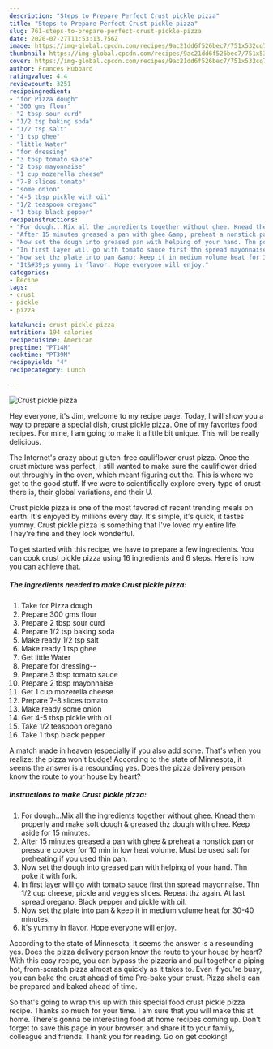 ```yaml
---
description: "Steps to Prepare Perfect Crust pickle pizza"
title: "Steps to Prepare Perfect Crust pickle pizza"
slug: 761-steps-to-prepare-perfect-crust-pickle-pizza
date: 2020-07-27T11:53:13.756Z
image: https://img-global.cpcdn.com/recipes/9ac21dd6f526bec7/751x532cq70/crust-pickle-pizza-recipe-main-photo.jpg
thumbnail: https://img-global.cpcdn.com/recipes/9ac21dd6f526bec7/751x532cq70/crust-pickle-pizza-recipe-main-photo.jpg
cover: https://img-global.cpcdn.com/recipes/9ac21dd6f526bec7/751x532cq70/crust-pickle-pizza-recipe-main-photo.jpg
author: Frances Hubbard
ratingvalue: 4.4
reviewcount: 3251
recipeingredient:
- "for Pizza dough"
- "300 gms flour"
- "2 tbsp sour curd"
- "1/2 tsp baking soda"
- "1/2 tsp salt"
- "1 tsp ghee"
- "little Water"
- "for dressing"
- "3 tbsp tomato sauce"
- "2 tbsp mayonnaise"
- "1 cup mozerella cheese"
- "7-8 slices tomato"
- "some onion"
- "4-5 tbsp pickle with oil"
- "1/2 teaspoon oregano"
- "1 tbsp black pepper"
recipeinstructions:
- "For dough...Mix all the ingredients together without ghee. Knead them properly and make soft dough &amp; greased thz dough with ghee. Keep aside for 15 minutes."
- "After 15 minutes greased a pan with ghee &amp; preheat a nonstick pan or pressure cooker for 10 min in low heat volume. Must be used salt for preheating if you used thin pan."
- "Now set the dough into greased pan with helping of your hand. Thn poke it with fork."
- "In first layer will go with tomato sauce first thn spread mayonnaise. Thn 1/2 cup cheese, pickle and veggies slices. Repeat thz again. At last spread oregano, Black pepper and pickle with oil."
- "Now set thz plate into pan &amp; keep it in medium volume heat for 30-40 minutes."
- "It&#39;s yummy in flavor. Hope everyone will enjoy."
categories:
- Recipe
tags:
- crust
- pickle
- pizza

katakunci: crust pickle pizza 
nutrition: 194 calories
recipecuisine: American
preptime: "PT14M"
cooktime: "PT39M"
recipeyield: "4"
recipecategory: Lunch

---
```



![Crust pickle pizza](https://img-global.cpcdn.com/recipes/9ac21dd6f526bec7/751x532cq70/crust-pickle-pizza-recipe-main-photo.jpg)

Hey everyone, it's Jim, welcome to my recipe page. Today, I will show you a way to prepare a special dish, crust pickle pizza. One of my favorites food recipes. For mine, I am going to make it a little bit unique. This will be really delicious.

The Internet&#39;s crazy about gluten-free cauliflower crust pizza. Once the crust mixture was perfect, I still wanted to make sure the cauliflower dried out throughly in the oven, which meant figuring out the. This is where we get to the good stuff. If we were to scientifically explore every type of crust there is, their global variations, and their U.

Crust pickle pizza is one of the most favored of recent trending meals on earth. It's enjoyed by millions every day. It's simple, it's quick, it tastes yummy. Crust pickle pizza is something that I've loved my entire life. They're fine and they look wonderful.


To get started with this recipe, we have to prepare a few ingredients. You can cook crust pickle pizza using 16 ingredients and 6 steps. Here is how you can achieve that.

<!--inarticleads1-->

##### The ingredients needed to make Crust pickle pizza:

1. Take for Pizza dough
1. Prepare 300 gms flour
1. Prepare 2 tbsp sour curd
1. Prepare 1/2 tsp baking soda
1. Make ready 1/2 tsp salt
1. Make ready 1 tsp ghee
1. Get little Water
1. Prepare for dressing--
1. Prepare 3 tbsp tomato sauce
1. Prepare 2 tbsp mayonnaise
1. Get 1 cup mozerella cheese
1. Prepare 7-8 slices tomato
1. Make ready some onion
1. Get 4-5 tbsp pickle with oil
1. Take 1/2 teaspoon oregano
1. Take 1 tbsp black pepper


A match made in heaven (especially if you also add some. That&#39;s when you realize: the pizza won&#39;t budge! According to the state of Minnesota, it seems the answer is a resounding yes. Does the pizza delivery person know the route to your house by heart? 

<!--inarticleads2-->

##### Instructions to make Crust pickle pizza:

1. For dough...Mix all the ingredients together without ghee. Knead them properly and make soft dough &amp; greased thz dough with ghee. Keep aside for 15 minutes.
1. After 15 minutes greased a pan with ghee &amp; preheat a nonstick pan or pressure cooker for 10 min in low heat volume. Must be used salt for preheating if you used thin pan.
1. Now set the dough into greased pan with helping of your hand. Thn poke it with fork.
1. In first layer will go with tomato sauce first thn spread mayonnaise. Thn 1/2 cup cheese, pickle and veggies slices. Repeat thz again. At last spread oregano, Black pepper and pickle with oil.
1. Now set thz plate into pan &amp; keep it in medium volume heat for 30-40 minutes.
1. It&#39;s yummy in flavor. Hope everyone will enjoy.


According to the state of Minnesota, it seems the answer is a resounding yes. Does the pizza delivery person know the route to your house by heart? With this easy recipe, you can bypass the pizzeria and pull together a piping hot, from-scratch pizza almost as quickly as it takes to. Even if you&#39;re busy, you can bake the crust ahead of time Pre-bake your crust. Pizza shells can be prepared and baked ahead of time. 

So that's going to wrap this up with this special food crust pickle pizza recipe. Thanks so much for your time. I am sure that you will make this at home. There's gonna be interesting food at home recipes coming up. Don't forget to save this page in your browser, and share it to your family, colleague and friends. Thank you for reading. Go on get cooking!
